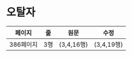# 오탈자

| 페이지 | 줄  | 원문 | 수정 |
| ------ | --- | ---- | ---- |
| 386페이지 | 3행  | (3,4,16행) | (3,4,19행) |

